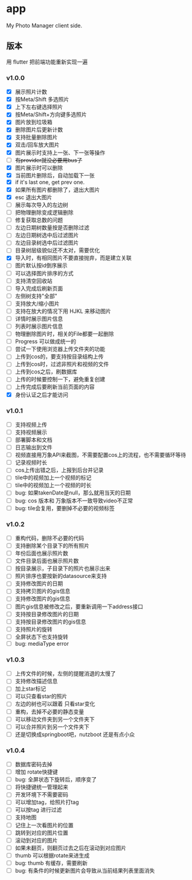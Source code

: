 # app

My Photo Manager client side.

## 版本

用 flutter 把前端功能重新实现一遍

### v1.0.0

- [x] 展示照片计数
- [x] 按Meta/Shift 多选照片
- [x] 上下左右键选择照片
- [x] 按Meta/Shift+方向键多选照片
- [x] 图片放到垃圾箱
- [x] 删除图片后更新计数
- [x] 支持批量删除图片
- [x] 双击/回车放大图片
- [x] 图片展示时支持上一张、下一张等操作
- [ ] ~~有provider就没必要用bus了~~
- [x] 图片展示时可以删除
- [x] 当前图片删除后，自动加载下一张
- [x] if it's last one, get prev one.
- [x] 如果所有图片都删除了，退出大图片
- [x] esc 退出大图片
- [ ] 展示每次导入的左边树
- [ ] 把物理删除变成逻辑删除
- [ ] 修复获取总数的问题
- [ ] 左边日期树数量按是否删除过滤
- [ ] 左边日期树选中后过滤图片
- [ ] 左边目录树选中后过滤图片
- [ ] 目录树层级貌似还不太对，需要优化
- [x] 导入时，有相同图片不要直接抛弃，而是建立关联
- [ ] 图片默认按id倒序展示
- [ ] 可以选择图片排序的方式
- [ ] 支持清空回收站
- [ ] 导入完成后刷新页面
- [ ] 左侧树支持"全部"
- [ ] 支持放大/缩小图片
- [ ] 支持在放大的情况下用 HJKL 来移动图片
- [ ] 详情时展示图片信息
- [ ] 列表时展示图片信息
- [ ] 物理删除图片时，相关的File都要一起删除
- [ ] Progress 可以做成统一的
- [ ] 尝试一下使用浏览器上传文件夹的功能
- [ ] 上传到cos的，要支持按目录结构上传
- [ ] 上传到cos时，过滤非照片和视频的文件
- [ ] 上传到cos之后，刷数据库
- [ ] 上传的时候要控制一下，避免重复创建
- [ ] 上传完成后要刷新当前页面的内容
- [x] 身份认证之后才能访问

### v1.0.1

- [ ] 支持视频上传
- [ ] 支持视频展示
- [ ] 部署脚本和文档
- [ ] 日志输出到文件
- [ ] 视频直接用万象API来截图，不需要配置cos上的流程，也不需要循环等待
- [ ] 记录视频时长
- [ ] cos上传出错之后，上报到后台并记录
- [ ] tile中的视频加上一个视频的标记
- [ ] tile中的视频加上一个视频的时长
- [ ] bug: 如果takenDate是null，那么就用当天的日期
- [ ] bug: cos 版本和 万象版本不一致导致video不正常
- [ ] bug: tile会复用，要删掉不必要的视频标签

### v1.0.2

- [ ] 重构代码，删除不必要的代码
- [ ] 支持删除某个目录下的所有照片
- [ ] 年份后面也展示照片数
- [ ] 文件目录后面也展示照片数
- [ ] 按目录展示，子目录下的照片也展示出来
- [ ] 照片排序也要按新的datasource来支持
- [ ] 支持修改图片的日期
- [ ] 支持拷贝图片的gis信息
- [ ] 支持修改图片的gis信息
- [ ] 图片gis信息被修改之后，要重新调用一下address接口
- [ ] 支持按目录修改图片的日期
- [ ] 支持按目录修改图片的gis信息
- [ ] 支持照片的旋转
- [ ] 全屏状态下也支持旋转
- [ ] bug: mediaType error

### v1.0.3

- [ ] 上传文件的时候，左侧的提醒消退的太慢了
- [ ] 支持修改描述信息
- [ ] 加上star标记
- [ ] 可以只查看star的照片
- [ ] 左边的树也可以跟着 只看star变化
- [ ] 重构，去掉不必要的静态变量
- [ ] 可以移动文件夹到另一个文件夹下
- [ ] 可以合并照片到另一个文件夹下
- [ ] 还是切换成springboot吧，nutzboot 还是有点小众

### v1.0.4

- [ ] 数据库密码去掉
- [ ] 增加 rotate快捷键
- [ ] bug: 全屏状态下旋转后，顺序变了
- [ ] 将快捷键统一管理起来
- [ ] 开发环境下不需要密码
- [ ] 可以增加tag，给照片打tag
- [ ] 可以按tag 进行过滤
- [ ] 支持地图
- [ ] 记住上一次看图片的位置
- [ ] 跳转到对应的图片位置
- [ ] 滚动到对应的图片
- [ ] 如果未翻页，则翻页过去之后在滚动到对应图片
- [ ] thumb 可以根据rotate来进生成
- [ ] bug: thumb 有缓存，需要刷新
- [ ] bug: 有条件的时候更新图片会导致从当前结果列表里面消失
